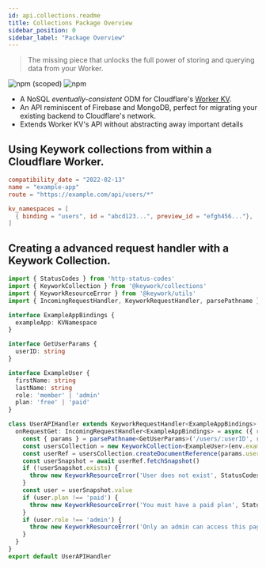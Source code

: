 ```yaml
---
id: api.collections.readme
title: Collections Package Overview
sidebar_position: 0
sidebar_label: "Package Overview"
---
```


>The missing piece that unlocks the full power of storing and querying data from your Worker.

![npm (scoped)](https://img.shields.io/npm/v/@keywork/collections)
![npm](https://img.shields.io/npm/dm/@keywork/collections)


- A NoSQL _eventually-consistent_ ODM for Cloudflare's [Worker KV](https://developers.cloudflare.com/workers/runtime-apis/kv/).
- An API reminiscent of Firebase and MongoDB, perfect for migrating your existing backend to Cloudflare's network.
- Extends Worker KV's API without abstracting away important details


## Using Keywork collections from within a Cloudflare Worker.

```toml title=wrangler.toml
compatibility_date = "2022-02-13"
name = "example-app"
route = "https://example.com/api/users/*"

kv_namespaces = [
  { binding = "users", id = "abcd123...", preview_id = "efgh456..."},
]
```


## Creating a advanced request handler with a Keywork Collection.

```ts title=/workers/users.ts
import { StatusCodes } from 'http-status-codes'
import { KeyworkCollection } from '@keywork/collections'
import { KeyworkResourceError } from '@keywork/utils'
import { IncomingRequestHandler, KeyworkRequestHandler, parsePathname } from 'keywork'

interface ExampleAppBindings {
  exampleApp: KVNamespace
}

interface GetUserParams {
  userID: string
}

interface ExampleUser {
  firstName: string
  lastName: string
  role: 'member' | 'admin'
  plan: 'free' | 'paid'
}

class UserAPIHandler extends KeyworkRequestHandler<ExampleAppBindings> {
  onRequestGet: IncomingRequestHandler<ExampleAppBindings> = async ({ request, env }) => {
    const { params } = parsePathname<GetUserParams>('/users/:userID', request)
    const usersCollection = new KeyworkCollection<ExampleUser>(env.exampleApp, 'users')
    const userRef = usersCollection.createDocumentReference(params.userID)
    const userSnapshot = await userRef.fetchSnapshot()
    if (!userSnapshot.exists) {
      throw new KeyworkResourceError('User does not exist', StatusCodes.BAD_REQUEST)
    }
    const user = userSnapshot.value
    if (user.plan !== 'paid') {
      throw new KeyworkResourceError('You must have a paid plan', StatusCodes.PAYMENT_REQUIRED)
    }
    if (user.role !== 'admin') {
      throw new KeyworkResourceError('Only an admin can access this page', StatusCodes.FORBIDDEN)
    }
  }
}
export default UserAPIHandler
